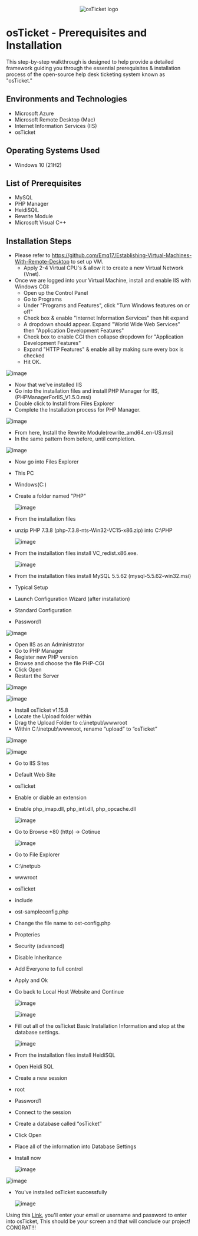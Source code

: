 <p align="center">
<img src="https://i.imgur.com/Clzj7Xs.png" alt="osTicket logo"/>
</p>

<h1>osTicket - Prerequisites and Installation</h1>
This step-by-step walkthrough is designed to help provide a detailed framework guiding you through the essential prerequisites & installation process of the open-source help desk ticketing system known as "osTicket."<br />



<h2>Environments and Technologies</h2>

- Microsoft Azure
- Microsoft Remote Desktop (Mac)
- Internet Information Services (IIS)
- osTicket

<h2>Operating Systems Used </h2>

- Windows 10 (21H2)

<h2>List of Prerequisites</h2>

- MySQL
- PHP Manager
- HeidiSQlL
- Rewrite Module
- Microsoft Visual C++

<h2>Installation Steps</h2>

- Please refer to https://github.com/Emq17/Establishing-Virtual-Machines-With-Remote-Desktop to set up VM.
  - Apply 2-4 Virtual CPU's & allow it to create a new Virtual Network (Vnet).
- Once we are logged into your Virtual Machine, install and enable IIS with Windows CGI:
  - Open up the Control Panel
  - Go to Programs
  - Under "Programs and Features", click "Turn Windows features on or off"
  - Check box & enable "Internet Information Services" then hit expand
  - A dropdown should appear. Expand "World Wide Web Services" then "Application Development Features"
  - Check box to enable CGI then collapse dropdown for "Application Development Features"
  - Expand "HTTP Features" & enable all by making sure every box is checked
  - Hit OK.

![image](https://github.com/CarlosAlvarado0718/osticket-prereqs/assets/140138198/530a2d16-dd64-49a0-862a-8a33dac7d00a)

- Now that we've installed IIS
- Go into the installation files and install PHP Manager for IIS, (PHPManagerForIIS_V1.5.0.msi)
- Double click to Install from Files Explorer
- Complete the Installation process for PHP Manager.

![image](https://github.com/CarlosAlvarado0718/osticket-prereqs/assets/140138198/99bf3a59-8d45-44a8-b43e-e818a7dc32bb)

- From here, Install the Rewrite Module(rewrite_amd64_en-US.msi)
- In the same pattern from before, until completion.

  
![image](https://github.com/CarlosAlvarado0718/osticket-prereqs/assets/140138198/0e4b3d58-4f5e-452f-8ddb-c21d7b48d235)

- Now go into Files Explorer
- This PC
- Windows(C:)
- Create a folder named "PHP"

  
  ![image](https://github.com/CarlosAlvarado0718/osticket-prereqs/assets/140138198/9c73e0c4-bfef-4443-a932-1862ac7607a6)

- From the installation files
- unzip PHP 7.3.8 (php-7.3.8-nts-Win32-VC15-x86.zip) into C:\PHP

  
  ![image](https://github.com/CarlosAlvarado0718/osticket-prereqs/assets/140138198/32360f37-fde1-48b3-963c-9abf0fe84e0a)


- From the installation files install VC_redist.x86.exe.


  ![image](https://github.com/CarlosAlvarado0718/osticket-prereqs/assets/140138198/6882d61c-ae1d-4287-8ea7-6904bf458dbc)

 - From the installation files install MySQL 5.5.62 (mysql-5.5.62-win32.msi)
  
  - Typical Setup
  - Launch Configuration Wizard (after installation)
  - Standard Configuration
  - Password1 

  ![image](https://github.com/CarlosAlvarado0718/osticket-prereqs/assets/140138198/de834eb0-5630-4d66-919c-eee98b03e8fa)

 - Open IIS as an Administrator
 - Go to PHP Manager
 - Register new PHP version
 - Browse and choose the file PHP-CGI
 - Click Open
 - Restart the Server

  
  ![image](https://github.com/CarlosAlvarado0718/osticket-prereqs/assets/140138198/e8f58a87-b7d9-4c76-b052-da293ab79ac1)



  ![image](https://github.com/CarlosAlvarado0718/osticket-prereqs/assets/140138198/68b6a8f9-687f-4d36-b243-b7c0b0692aa5)


 - Install osTicket v1.15.8 
 - Locate the Upload folder within
 - Drag the Upload Folder to c:\inetpub\wwwroot
 - Within C:\inetpub\wwwroot, rename “upload” to “osTicket”


  ![image](https://github.com/CarlosAlvarado0718/osticket-prereqs/assets/140138198/e0df4bc4-6040-47ef-88ba-36691f9a61a9)

![image](https://github.com/CarlosAlvarado0718/osticket-prereqs/assets/140138198/fb259c8b-dd1f-4c8f-9bf7-17c4baa18469)

- Go to IIS Sites
- Default Web Site
- osTicket
- Enable or diable an extension
- Enable php_imap.dll, php_intl.dll, php_opcache.dll 

  ![image](https://github.com/CarlosAlvarado0718/osticket-prereqs/assets/140138198/9d6b2b3e-f78a-48cc-a181-3badebd7c8a6)


- Go to Browse *80 (http) -> Cotinue 


  ![image](https://github.com/CarlosAlvarado0718/osticket-prereqs/assets/140138198/c66ec2f2-c39d-412a-a807-5e5fa4f71331)


- Go to File Explorer
- C:\inetpub
- wwwroot
- osTicket
- include
- ost-sampleconfig.php
- Change the file name to ost-config.php
- Propteries
- Security (advanced)
- Disable Inheritance
- Add Everyone to full control
- Apply and Ok
- Go back to Local Host Website and Continue


  ![image](https://github.com/CarlosAlvarado0718/osticket-prereqs/assets/140138198/26da08c4-18e0-4348-928c-222058ee940b)

  ![image](https://github.com/CarlosAlvarado0718/osticket-prereqs/assets/140138198/2dca7648-7a0a-4916-b050-7b21d278cbdc)



- Fill out all of the osTicket Basic Installation Information and stop at the database settings.


  ![image](https://github.com/CarlosAlvarado0718/osticket-prereqs/assets/140138198/eac087a6-2cde-4c59-9e88-14719fc92ec4)


- From the installation files install HeidiSQL
- Open Heidi SQL
- Create a new session
- root
- Password1
- Connect to the session
- Create a database called “osTicket”
- Click Open
- Place all of the information into Database Settings
- Install now


  ![image](https://github.com/CarlosAlvarado0718/osticket-prereqs/assets/140138198/3fba5b30-f5f1-4697-a625-33adf724831a)

![image](https://github.com/CarlosAlvarado0718/osticket-prereqs/assets/140138198/a46fff1e-b672-4147-96a3-3fcaa3e585e8)


- You've installed osTicket successfully



  ![image](https://github.com/CarlosAlvarado0718/osticket-prereqs/assets/140138198/0986351f-e7ef-48f6-81b7-8b367f6958fe)

 Using this <a href="http://localhost/osTicket/scp/login.php">Link</a>, you'll enter your email or username and password to enter into osTicket, This should be your screen and that will conclude our project! CONGRAT!!!

